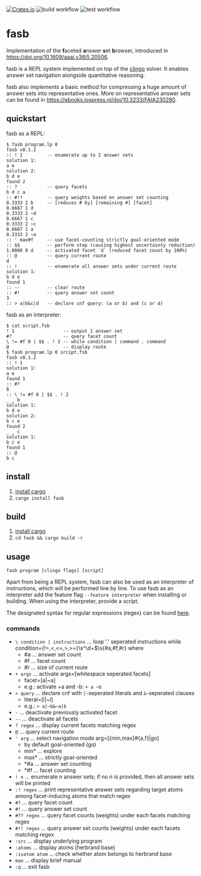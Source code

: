 [![Crates.io](https://img.shields.io/crates/v/fasb?label=crates.io%20%28bin%29)](https://crates.io/crates/fasb)
![build workflow](https://github.com/drwadu/fasb/actions/workflows/build.yml/badge.svg)
![test workflow](https://github.com/drwadu/fasb/actions/workflows/test.yml/badge.svg)
# fasb
Implementation of the **f**aceted **a**nswer **s**et **b**rowser, introduced in https://doi.org/10.1609/aaai.v36i5.20506.

fasb is a REPL system implemented on top of the [clingo](https://github.com/potassco/clingo) solver. 
It enables answer set navigation alongside quantitative reasoning.

fasb also implements a basic method for compressing a huge amount of answer sets into representative ones. 
More on representative answer sets can be found in https://ebooks.iospress.nl/doi/10.3233/FAIA230280.

## quickstart
fasb as a REPL:
```
$ fasb program.lp 0
fasb v0.1.2
:: ! 2         -- enumerate up to 2 answer sets
solution 1:
a e
solution 2:
b d e
found 2
:: ?           -- query facets
b d c a
:: #!!         -- query weights based on answer set counting
0.3333 2 b     -- [reduces # by] [remaining #] [facet]
0.6667 1 d
0.3333 2 ~d
0.6667 1 c
0.3333 2 ~c
0.6667 1 a
0.3333 2 ~a
:: ' max#f     -- use facet-counting strictly goal-oriented mode 
:: $$          -- perform step (causing highest uncertainty reduction)
1.0000 0 d     -- activated facet `d` (reduced facet count by 100%)
:: @           -- query current route
d
:: !           -- enumerate all answer sets under current route
solution 1:
b d e
found 1
:: --          -- clear route
:: #!          -- query answer set count
3
:: > a|b&c|d   -- declare cnf query: (a or b) and (c or d)
```
fasb as an interpreter:
```
$ cat script.fsb
! 1                  -- output 1 answer set
#?                   -- query facet count        
\ != #f 0 | $$ . ! 2 -- while condition | command . command
@                    -- display route                  
$ fasb program.lp 0 srcipt.fsb
fasb v0.1.2
:: ! 1
solution 1:
a e
found 1
:: #?
8
:: \ != #f 0 | $$ . ! 2
_ _ b
solution 1:
b d e
solution 2:
b c e
found 2
_ _ c
solution 1:
b c e
found 1
:: @
b c
```

## install
1. [install cargo](https://doc.rust-lang.org/cargo/getting-started/installation.html) 
2. `cargo install fasb`
## build
1. [install cargo](https://doc.rust-lang.org/cargo/getting-started/installation.html) 
2. `cd fasb && cargo build -r`

## usage
`fasb program [clingo flags] [script]`

Apart from being a REPL system, fasb can also be used as an interpreter of instructions, which will be performed line by line. To use fasb as an interpreter add the feature flag `--feature interpreter` when installing or building. When using the interpreter, provide a script.

The designated syntax for regular expressions (regex) can be found [here](https://docs.rs/regex/latest/regex/).

### commands
* `\ condition | instructions` ... loop '.' seperated instructions while condition={!=,<,<=,>,>=}\s^\d+$\s{#a,#f,#r} where
   * #a ... answer set count
   * #f ... facet count
   * #r ... size of current route 
* `+ args` ... activate args=[whitespace seperated facets]         
  * facet=[a|~a] 
   * e.g.: activate +a and -b: `+ a ~b`         
* `> query` ... declare cnf with `|`-seperated literals and `&`-seperated clauses          
  * literal=[l|~l] 
   * e.g.: `> a|~b&~a|b`         
 * `-` ... deactivate previously activated facet                   
* `--` ... deactivate all facets
* `? regex` ... display current facets matching regex
* `@` ... query current route
* `' arg` ... select navigation mode arg=[{min,max}#{a,f}|go] 
  *  by default goal-oriented (go)
  * min* ... explore 
  * max* ... strictly goal-oriented 
  * *#a ... answer set counting 
  * *#f ... facet counting 
* `! n` ... enumerate n answer sets; if no n is provided, then all answer sets will be printed
* `:! regex` ... print representative answer sets regarding target atoms among facet-inducing atoms that match regex
* `#?` ... query facet count
* `#!` ... query answer set count 
* `#?? regex` ... query facet counts (weights) under each facets matching regex
* `#!! regex` ... query answer set counts (weights) under each facets matching regex
* `:src` ... display underlying program
* `:atoms` ... display atoms (herbrand base)
* `:isatom atom` ... check whether atom belongs to herbrand base
* `man` ... display brief manual
* `:q` ... exit fasb  

